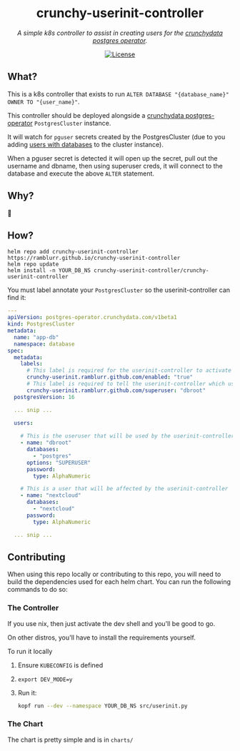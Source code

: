 
<div align="center">

# crunchy-userinit-controller

_A simple k8s controller to assist in creating users for the [crunchydata postgres operator][crunchy]._

[![License](https://img.shields.io/github/license/ramblurr/crunchy-userinit-controller?style=for-the-badge&v1)](https://spdx.org/licenses/AGPL-3.0-or-later.html)

</div>


## What?

This is a k8s controller that exists to run `ALTER DATABASE "{database_name}" OWNER TO "{user_name}"`.

This controller should be deployed alongside a [crunchydata postgres-operator][crunchy] `PostgresCluster` instance.

It will watch for `pguser` secrets created by the PostgresCluster (due to you adding [users with databases]( https://access.crunchydata.com/documentation/postgres-operator/latest/tutorials/basic-setup/user-management) to the cluster instance).

When a pguser secret is detected it will open up the secret, pull out the username and dbname, then using superuser creds, it will connect to the database and execute the above `ALTER` statement.

## Why?

🤦

## How?

```
helm repo add crunchy-userinit-controller https://ramblurr.github.io/crunchy-userinit-controller
helm repo update
helm install -n YOUR_DB_NS crunchy-userinit-controller/crunchy-userinit-controller
```

You must label annotate your `PostgresCluster` so the userinit-controller can find it:

``` yaml
---
apiVersion: postgres-operator.crunchydata.com/v1beta1
kind: PostgresCluster
metadata:
  name: "app-db"
  namespace: database
spec:
  metadata:
    labels:
      # This label is required for the userinit-controller to activate
      crunchy-userinit.ramblurr.github.com/enabled: "true"
      # This label is required to tell the userinit-controller which user is the the superuser
      crunchy-userinit.ramblurr.github.com/superuser: "dbroot"
  postgresVersion: 16

  ... snip ...

  users:
  
    # This is the useruser that will be used by the userinit-controller to execute the SQL
    - name: "dbroot"
      databases:
        - "postgres"
      options: "SUPERUSER"
      password:
        type: AlphaNumeric

    # This is a user that will be affected by the userinit-controller
    - name: "nextcloud"
      databases:
        - "nextcloud"
      password:
        type: AlphaNumeric

  ... snip ...
```

## Contributing

When using this repo locally or contributing to this repo, you will need to build the dependencies used for each helm chart.
You can run the following commands to do so:

### The Controller

If you use nix, then just activate the dev shell and you'll be good to go.

On other distros, you'll have to install the requirements yourself.

To run it locally

1. Ensure `KUBECONFIG` is defined
2. `export DEV_MODE=y`
3. Run it:

    ``` sh
    kopf run --dev --namespace YOUR_DB_NS src/userinit.py
    ```


### The Chart

The chart is pretty simple and is in `charts/`

[crunchy]: https://access.crunchydata.com/documentation/postgres-operator/latest/
